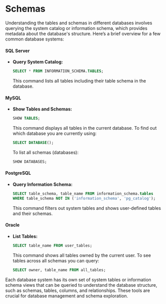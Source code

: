 # Schemas

Understanding the tables and schemas in different databases involves querying the system catalog or information schema, which provides metadata about the database's structure. Here’s a brief overview for a few common database systems:

#### SQL Server

*   **Query System Catalog:**

    ```sql
    SELECT * FROM INFORMATION_SCHEMA.TABLES;
    ```

    This command lists all tables including their table schema in the database.

#### MySQL

*   **Show Tables and Schemas:**

    ```sql
    SHOW TABLES;
    ```

    This command displays all tables in the current database. To find out which database you are currently using:

    ```sql
    SELECT DATABASE();
    ```

    To list all schemas (databases):

    ```sql
    SHOW DATABASES;
    ```

#### PostgreSQL

*   **Query Information Schema:**

    ```sql
    SELECT table_schema, table_name FROM information_schema.tables
    WHERE table_schema NOT IN ('information_schema', 'pg_catalog');
    ```

    This command filters out system tables and shows user-defined tables and their schemas.

#### Oracle

*   **List Tables:**

    ```sql
    SELECT table_name FROM user_tables;
    ```

    This command shows all tables owned by the current user. To see tables across all schemas you can query:

    ```sql
    SELECT owner, table_name FROM all_tables;
    ```

Each database system has its own set of system tables or information schema views that can be queried to understand the database structure, such as schemas, tables, columns, and relationships. These tools are crucial for database management and schema exploration.
